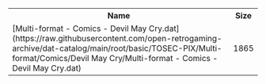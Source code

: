 <table>
<tr><th>Name</th><th>Size</th></tr>
<tr><td>[Multi-format - Comics - Devil May Cry.dat](https://raw.githubusercontent.com/open-retrogaming-archive/dat-catalog/main/root/basic/TOSEC-PIX/Multi-format/Comics/Devil May Cry/Multi-format - Comics - Devil May Cry.dat)</td><td>1865</td></tr>
</table>
